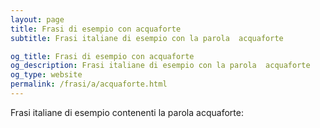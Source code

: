 ```yaml
---
layout: page
title: Frasi di esempio con acquaforte 
subtitle: Frasi italiane di esempio con la parola  acquaforte

og_title: Frasi di esempio con acquaforte 
og_description: Frasi italiane di esempio con la parola  acquaforte
og_type: website
permalink: /frasi/a/acquaforte.html
---
```


Frasi italiane di esempio contenenti la parola acquaforte:


